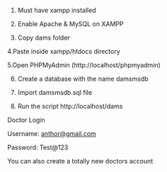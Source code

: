 1. Must have xampp installed

2. Enable Apache & MySQL on XAMPP

3. Copy dams folder

4.Paste inside xampp/htdocs directory

5.Open PHPMyAdmin (http://localhost/phpmyadmin)

6. Create a database with the name damsmsdb

7. Import damsmsdb.sql file

8. Run the script http://localhost/dams

Doctor Login

Username: anthor@gmail.com

Password: Test@123

You can also create a totally new doctors account

